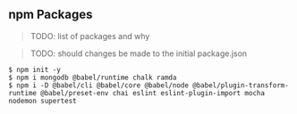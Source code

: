 ## npm Packages

> TODO: list of packages and why

> TODO: should changes be made to the initial package.json

```console
$ npm init -y
$ npm i mongodb @babel/runtime chalk ramda
$ npm i -D @babel/cli @babel/core @babel/node @babel/plugin-transform-runtime @babel/preset-env chai eslint eslint-plugin-import mocha nodemon supertest
```
